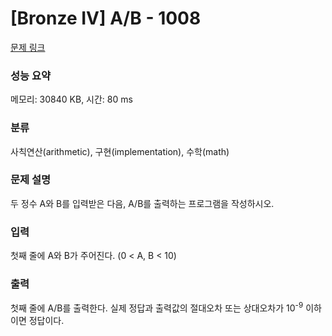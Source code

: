 # [Bronze IV] A/B - 1008 

[문제 링크](https://www.acmicpc.net/problem/1008) 

### 성능 요약

메모리: 30840 KB, 시간: 80 ms

### 분류

사칙연산(arithmetic), 구현(implementation), 수학(math)

### 문제 설명

<p>두 정수 A와 B를 입력받은 다음, A/B를 출력하는 프로그램을 작성하시오.</p>

### 입력 

 <p>첫째 줄에 A와 B가 주어진다. (0 < A, B < 10)</p>

### 출력 

 <p>첫째 줄에 A/B를 출력한다. 실제 정답과 출력값의 절대오차 또는 상대오차가 10<sup>-9</sup> 이하이면 정답이다.</p>

